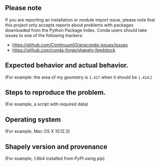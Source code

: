 ## Please note

If you are reporting an installation or module import issue, please note that
this project only accepts reports about problems with packages downloaded from
the Python Package Index. Conda users should take issues to one of the
following trackers:

- https://github.com/ContinuumIO/anaconda-issues/issues
- https://github.com/conda-forge/shapely-feedstock

## Expected behavior and actual behavior.

(For example: the area of my geometry is `1.417` when it should be `1.414`.)

## Steps to reproduce the problem.

(For example, a script with required data)

## Operating system

(For example, Mac OS X 10.12.3)

## Shapely version and provenance

(For example, 1.6b4 installed from PyPI using pip)
